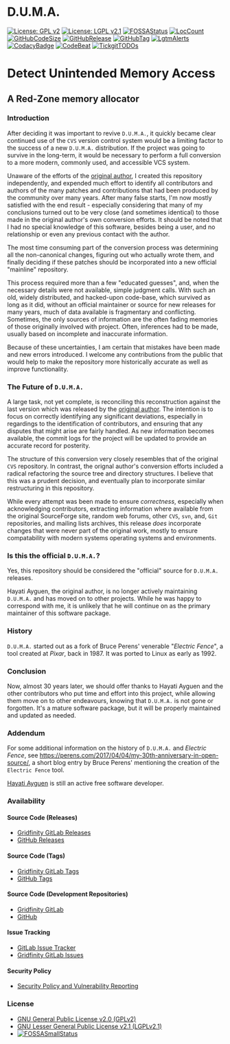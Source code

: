 # D.U.M.A.

[![License: GPL v2](https://img.shields.io/badge/License-GPL%20v2-blue.svg)](https://github.com/johnsonjh/duma/blob/master/COPYING-GPL)
[![License: LGPL v2.1](https://img.shields.io/badge/License-LGPL%20v2.1-blue.svg)](https://github.com/johnsonjh/duma/blob/master/COPYING-LGPL)
[![FOSSAStatus](https://app.fossa.com/api/projects/git%2Bgithub.com%2Fjohnsonjh%2Fduma.svg?type=shield)](https://app.fossa.com/projects/git%2Bgithub.com%2Fjohnsonjh%2Fduma?ref=badge_shield)
[![LocCount](https://img.shields.io/tokei/lines/github/johnsonjh/duma.svg)](https://github.com/XAMPPRocky/tokei)
[![GitHubCodeSize](https://img.shields.io/github/languages/code-size/johnsonjh/OldCurve25519ScalarMult.svg)](https://github.com/johnsonjh/OldCurve25519ScalarMult)
[![GitHubRelease](https://img.shields.io/github/release/johnsonjh/duma.svg)](https://github.com/johnsonjh/duma/releases/)
[![GitHubTag](https://img.shields.io/github/tag/johnsonjh/duma.svg)](https://github.com/johnsonjh/duma/tags/)
[![LgtmAlerts](https://img.shields.io/lgtm/alerts/g/johnsonjh/duma.svg?logo=lgtm&logoWidth=18)](https://lgtm.com/projects/g/johnsonjh/duma/alerts/)
[![CodacyBadge](https://api.codacy.com/project/badge/Grade/f777934d666b4a6a9672d89b404c4953)](https://app.codacy.com/gh/johnsonjh/duma?utm_source=github.com&utm_medium=referral&utm_content=johnsonjh/duma&utm_campaign=Badge_Grade)
[![CodeBeat](https://codebeat.co/badges/a0be6809-acda-41a7-96a8-0d46698dc42c)](https://codebeat.co/projects/github-com-johnsonjh-duma-master)
[![TickgitTODOs](https://img.shields.io/endpoint?url=https://api.tickgit.com/badge?repo=github.com/johnsonjh/duma)](https://www.tickgit.com/browse?repo=github.com/johnsonjh/duma)

# Detect Unintended Memory Access

## A Red-Zone memory allocator

### Introduction

After deciding it was important to revive `D.U.M.A.`, it quickly became
clear continued use of the `CVS` version control system would be a limiting
factor to the success of a new `D.U.M.A.` distribution. If the project was
going to survive in the long-term, it would be necessary to perform a full
conversion to a more modern, commonly used, and accessible VCS system.

Unaware of the efforts of the [original author](https://github.com/hayguen/duma),
I created this repository independently, and expended much effort to identify all
contributors and authors of the many patches and contributions that had been
produced by the community over many years. After many false starts, I'm now mostly
satisfied with the end result - especially considering that many of my conclusions
turned out to be very close (and sometimes identical) to those made in the original
author's own conversion efforts. It should be noted that I had no special knowledge
of this software, besides being a user, and no relationship or even any previous
contact with the author.

The most time consuming part of the conversion process was determining all the
non-canonical changes, figuring out who actually wrote them, and finally deciding
if these patches should be incorporated into a new official "mainline" repository.

This process required more than a few "educated guesses", and, when the necessary
details were not available, simple judgment calls. With such an old, widely
distributed, and hacked-upon code-base, which survived as long as it did, without
an official maintainer or source for new releases for many years, much of data
available is fragmentary and conflicting. Sometimes, the only sources of information
are the often fading memories of those originally involved with project. Often,
inferences had to be made, usually based on incomplete and inaccurate information.

Because of these uncertainties, I am certain that mistakes have been made and new
errors introduced. I welcome any contributions from the public that would help to
make the repository more historically accurate as well as improve functionality.

### The Future of `D.U.M.A.`

A large task, not yet complete, is reconciling this reconstruction against the
last version which was released by the [original author](https://github.com/hayguen/duma).
The intention is to focus on correctly identifying any significant deviations,
especially in regardings to the identification of contributors, and ensuring that
any disputes that might arise are fairly handled. As new information becomes available,
the commit logs for the project will be updated to provide an accurate record for posterity.

The structure of this conversion very closely resembles that of the original `CVS`
repository. In contrast, the orignal author's conversion efforts included a radical
refactoring the source tree and directory structures. I believe that this was a prudent
decision, and eventually plan to incorporate similar restructuring in this repository.

While every attempt was been made to ensure *correctness*, especially when acknowledging
contributors, extracting information where available from the original SourceForge site,
random web forums, other `CVS`, `svn`, and, `Git` repositories, and mailing lists archives,
this release *does* incorporate changes that were never part of the original work, mostly
to ensure compatability with modern systems operating systems and environments.

### Is this the official `D.U.M.A.`?

Yes, this repository should be considered the "official" source for `D.U.M.A.` releases.

Hayati Ayguen, the original author, is no longer actively maintaining `D.U.M.A.` and
has moved on to other projects. While he was happy to correspond with me, it is unlikely
that he will continue on as the primary maintainer of this software package.

### History

`D.U.M.A.` started out as a fork of Bruce Perens' venerable "*Electric Fence*",
a tool created at *Pixar*, back in 1987. It was ported to Linux as early as 1992.

### Conclusion

Now, almost 30 years later, we should offer thanks to Hayati Ayguen and the other
contributors who put time and effort into this project, while allowing them move
on to other endeavours, knowing that `D.U.M.A.` is not gone or forgotten. It's a
mature software package, but it will be properly maintained and updated as needed.

### Addendum 

For some additional information on the history of `D.U.M.A.` and *Electric Fence*,
see <https://perens.com/2017/04/04/my-30th-anniversary-in-open-source/>, a short
blog entry by Bruce Perens' mentioning the creation of the `Electric Fence` tool.

[Hayati Ayguen](https://github.com/hayguen) is still an active free software developer.

### Availability

#### Source Code (Releases)

* [Gridfinity GitLab Releases](https://gitlab.gridfinity.com/jeff/duma/-/releases/)
* [GitHub Releases](https://github.com/johnsonjh/duma/releases/)

#### Source Code (Tags)

* [Gridfinity GitLab Tags](https://gitlab.gridfinity.com/jeff/duma/-/tags/)
* [GitHub Tags](https://github.com/johnsonjh/duma/tags/)

#### Source Code (Development Repositories)

* [Gridfinity GitLab](https://gitlab.gridfinity.com/jeff/duma)
* [GitHub](https://github.com/johnsonjh/duma)

#### Issue Tracking

* [GitLab Issue Tracker](https://github.com/johnsonjh/duma/issues)
* [Gridfinity GitLab Issues](https://gitlab.gridfinity.com/jeff/duma/-/issues)

#### Security Policy

* [Security Policy and Vulnerability Reporting](https://github.com/johnsonjh/duma/SECURITY.md)

### License

* [GNU General Public License v2.0 (GPLv2)](https://tldrlegal.com/license/gnu-general-public-license-v2)
* [GNU Lesser General Public License v2.1 (LGPLv2.1)](https://tldrlegal.com/license/gnu-lesser-general-public-license-v2.1-(lgpl-2.1))
* [![FOSSASmallStatus](https://app.fossa.com/api/projects/git%2Bgithub.com%2Fjohnsonjh%2Fduma.svg?type=small)](https://app.fossa.com/projects/git%2Bgithub.com%2Fjohnsonjh%2Fduma?ref=badge_small)
